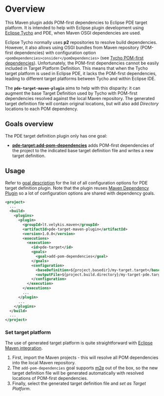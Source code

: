 # Overview

This Maven plugin adds POM-first dependencies to Eclipse PDE target platform. It is intended to
help with Eclipse plugin development using [Eclipse Tycho][tycho] and PDE, when Maven OSGI
dependencies are used.

Eclipse Tycho normally uses **p2** repositories to resolve build dependencies. However, it also
allows using OSGI bundles from Maven repository (POM-first dependencies) with configuration
option `<pomDependencies>consider</pomDependencies>`
(see [Tycho POM-first dependencies][tycho-pom]). Unfortunately, the POM-first dependencies cannot
be easily included in Target Platform Definition. This means that when the Tycho target platform
is used in Eclipse PDE, it lacks the POM-first dependencies, leading to different target platforms
between Tycho and within Eclipse IDE.

The **`pde-target-maven-plugin`** aims to help with this disparity: it can augment the base Target
Definition used by Tycho with POM-first dependencies resolved against the local Maven repository.
The generated target definition file will contain original locations, but will also add _Directory_
locations to each POM dependency.

[tycho]: http://eclipse.org/tycho/
[tycho-pom]: http://wiki.eclipse.org/Tycho/How_Tos/Dependency_on_pom-first_artifacts


## Goals overview

The PDE target definition plugin only has one goal:

-   **[pde-target:add-pom-dependencies][goal-desc]** adds POM-first dependencies of the project
    to the indicated base target definition file and writes a new target definition.

[goal-desc]: add-pom-dependencies-mojo.html


## Usage

Refer to [goal description][goal-desc] for the list of all configuration options for
PDE target definition plugin. Note that the plugin reuses [Maven Dependency Plugin][dep-plugin]
so a lot of configuration options are shared with dependency goals.

```xml
<project>
  ...
  <build>
    <plugins>
      <plugin>
        <groupId>lt.velykis.maven</groupId>
        <artifactId>pde-target-maven-plugin</artifactId>
        <version>1.0.0</version>
        <executions>
          <execution>
            <id>pde-target</id>
            <goals>
              <goal>add-pom-dependencies</goal>
            </goals>
            <configuration>
              <baseDefinition>${project.basedir}/my-target.target</baseDefinition>
              <outputFile>${project.build.directory}/my-target-pde.target</outputFile>
            </configuration>
          </execution>
        </executions>
        ...
      </plugin>
      ...
    </plugins>
  </build>
  ...
</project>
```


### Set target platform

The use of generated target platform is quite straightforward with
[Eclipse Maven integration][m2e].

1.  First, import the Maven projects - this will resolve all POM dependencies into the local Maven
    repository. 
2.  The `add-pom-dependencies` goal supports [m2e][] out of the box, so the new target definition
    file will be generated automatically with resolved locations of POM-first dependencies.
3.  Finally, select the generated target definition file and _set as Target Platform_.

[dep-plugin]: http://maven.apache.org/plugins/maven-dependency-plugin/
[m2e]: http://eclipse.org/m2e/
